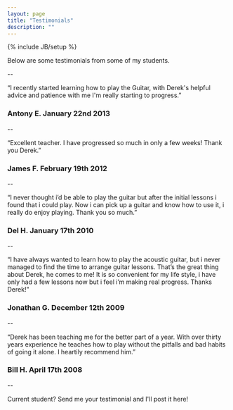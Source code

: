 ```yaml
---
layout: page
title: "Testimonials"
description: ""
---
```

{% include JB/setup %}

Below are some testimonials from some of my students.

--

“I recently started learning how to play the Guitar, with Derek's helpful advice and patience with me I'm really starting to progress.”
### Antony E. January 22nd 2013

--

“Excellent teacher. I have progressed so much in only a few weeks! Thank you Derek.”

### James F. February 19th 2012

--

“I never thought i’d be able to play the guitar but after the initial lessons i found that i could play. Now i can pick up a guitar and know how to use it, i really do enjoy playing. Thank you so much.”
### Del H. January 17th 2010

--

“I have always wanted to learn how to play the acoustic guitar, but i never managed to find the time to arrange guitar lessons. That’s the great thing about Derek, he comes to me! It is so convenient for my life style, i have only had a few lessons now but i feel i’m making real progress. Thanks Derek!”
### Jonathan G. December 12th 2009

--

“Derek has been teaching me for the better part of a year. With over thirty years experience he teaches how to play without the pitfalls and bad habits of going it alone. I heartily recommend him.”
### Bill H. April 17th 2008

--

Current student? Send me your testimonial and I'll post it here!